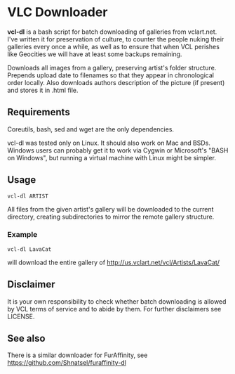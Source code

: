 # VLC Downloader
**vcl-dl** is a bash script for batch downloading of galleries from vclart.net.
I've written it for preservation of culture, to counter the people nuking their galleries every once a while,
as well as to ensure that when VCL perishes like Geocities we will have at least some backups remaining.

Downloads all images from a gallery, preserving artist's folder structure.
Prepends upload date to filenames so that they appear in chronological order locally.
Also downloads authors description of the picture (if present) and stores it in .html file.


## Requirements

Coreutils, bash, sed and wget are the only dependencies.

vcl-dl was tested only on Linux. It should also work on Mac and BSDs.
Windows users can probably get it to work via Cygwin or Microsoft's "BASH on Windows", but running a virtual machine with Linux might be simpler.

## Usage
 `vcl-dl ARTIST`

All files from the given artist's gallery will be downloaded to the current directory,
creating subdirectories to mirror the remote gallery structure.

### Example
 `vcl-dl LavaCat`

will download the entire gallery of http://us.vclart.net/vcl/Artists/LavaCat/

## Disclaimer
It is your own responsibility to check whether batch downloading is allowed by VCL terms of service and to abide by them. For further disclaimers see LICENSE.

## See also

There is a similar downloader for FurAffinity, see https://github.com/Shnatsel/furaffinity-dl
